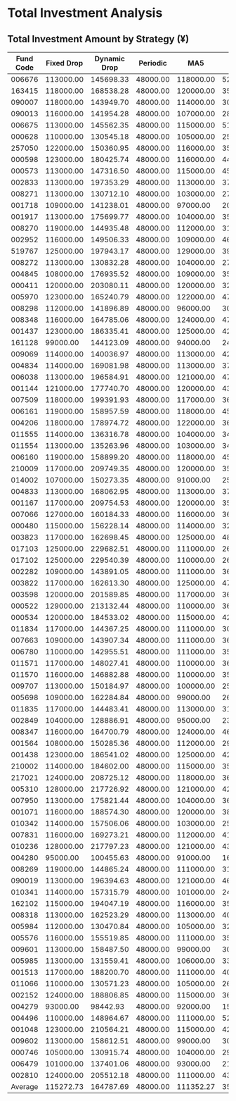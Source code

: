 # Total Investment Analysis

## Total Investment Amount by Strategy (¥)

| Fund Code | Fixed Drop | Dynamic Drop | Periodic | MA5 | RSI | Enhanced RSI | Value Avg |
|---|---|---|---|---|---|---|---|
| 006676 | 113000.00 | 145698.33 | 48000.00 | 118000.00 | 52000.00 | 105000.00 | 77985.05 |
| 163415 | 118000.00 | 168538.28 | 48000.00 | 120000.00 | 35500.00 | 30000.00 | 77963.01 |
| 090007 | 118000.00 | 143949.70 | 48000.00 | 114000.00 | 30000.00 | 25000.00 | 77986.11 |
| 090013 | 116000.00 | 141954.28 | 48000.00 | 107000.00 | 28500.00 | 19000.00 | 77981.02 |
| 006675 | 113000.00 | 145562.35 | 48000.00 | 115000.00 | 51500.00 | 102000.00 | 77984.47 |
| 000628 | 110000.00 | 130545.18 | 48000.00 | 105000.00 | 25500.00 | 4000.00 | 77951.61 |
| 257050 | 122000.00 | 150360.95 | 48000.00 | 116000.00 | 35500.00 | 16000.00 | 77973.28 |
| 000598 | 123000.00 | 180425.74 | 48000.00 | 116000.00 | 44000.00 | 55000.00 | 77969.87 |
| 000573 | 113000.00 | 147316.50 | 48000.00 | 115000.00 | 45000.00 | 55000.00 | 77975.99 |
| 002833 | 113000.00 | 197353.29 | 48000.00 | 113000.00 | 37500.00 | 43000.00 | 77980.51 |
| 008271 | 113000.00 | 130712.10 | 48000.00 | 103000.00 | 27500.00 | 8000.00 | 77976.55 |
| 001718 | 109000.00 | 141238.01 | 48000.00 | 97000.00 | 20500.00 | 20000.00 | 77960.14 |
| 001917 | 113000.00 | 175699.77 | 48000.00 | 104000.00 | 35000.00 | 35000.00 | 77973.08 |
| 008270 | 119000.00 | 144935.48 | 48000.00 | 112000.00 | 31500.00 | 21000.00 | 77983.72 |
| 002952 | 116000.00 | 149506.33 | 48000.00 | 109000.00 | 46500.00 | 51000.00 | 77985.94 |
| 519767 | 125000.00 | 197943.17 | 48000.00 | 129000.00 | 39000.00 | 35000.00 | 77974.79 |
| 008272 | 113000.00 | 130832.28 | 48000.00 | 104000.00 | 27500.00 | 8000.00 | 77977.38 |
| 004845 | 108000.00 | 176935.52 | 48000.00 | 109000.00 | 35000.00 | 34000.00 | 77986.13 |
| 000411 | 120000.00 | 203080.11 | 48000.00 | 120000.00 | 32000.00 | 16000.00 | 77984.38 |
| 005970 | 123000.00 | 165240.79 | 48000.00 | 122000.00 | 47500.00 | 65000.00 | 77979.05 |
| 008298 | 112000.00 | 141896.89 | 48000.00 | 96000.00 | 30000.00 | 40000.00 | 77984.80 |
| 008348 | 116000.00 | 164785.06 | 48000.00 | 124000.00 | 47500.00 | 54000.00 | 77977.62 |
| 001437 | 123000.00 | 186335.41 | 48000.00 | 125000.00 | 42500.00 | 53000.00 | 77968.25 |
| 161128 | 99000.00 | 144123.09 | 48000.00 | 94000.00 | 24500.00 | 20000.00 | 77948.24 |
| 009069 | 114000.00 | 140036.97 | 48000.00 | 113000.00 | 42000.00 | 23000.00 | 77986.47 |
| 004834 | 114000.00 | 169081.98 | 48000.00 | 113000.00 | 37500.00 | 34000.00 | 77990.45 |
| 006038 | 113000.00 | 196584.91 | 48000.00 | 121000.00 | 47000.00 | 50000.00 | 77975.02 |
| 001144 | 121000.00 | 177740.70 | 48000.00 | 120000.00 | 43000.00 | 36000.00 | 77981.41 |
| 007509 | 118000.00 | 199391.93 | 48000.00 | 117000.00 | 36000.00 | 14000.00 | 77975.68 |
| 006161 | 119000.00 | 158957.59 | 48000.00 | 118000.00 | 45000.00 | 25000.00 | 77982.96 |
| 004206 | 118000.00 | 178974.72 | 48000.00 | 122000.00 | 36500.00 | 15000.00 | 77981.04 |
| 011555 | 114000.00 | 136316.78 | 48000.00 | 104000.00 | 34500.00 | 25000.00 | 77987.01 |
| 011554 | 113000.00 | 135263.96 | 48000.00 | 103000.00 | 34000.00 | 25000.00 | 77986.95 |
| 006160 | 119000.00 | 158899.20 | 48000.00 | 118000.00 | 45000.00 | 25000.00 | 77982.40 |
| 210009 | 117000.00 | 209749.35 | 48000.00 | 120000.00 | 35500.00 | 43000.00 | 77980.66 |
| 014002 | 107000.00 | 150273.35 | 48000.00 | 91000.00 | 25500.00 | 24000.00 | 77978.23 |
| 004833 | 113000.00 | 168062.95 | 48000.00 | 113000.00 | 37500.00 | 33000.00 | 77990.23 |
| 001167 | 117000.00 | 209754.53 | 48000.00 | 120000.00 | 35000.00 | 40000.00 | 77985.83 |
| 007066 | 127000.00 | 160184.33 | 48000.00 | 116000.00 | 36500.00 | 36000.00 | 77986.18 |
| 000480 | 115000.00 | 156228.14 | 48000.00 | 114000.00 | 32000.00 | 29000.00 | 77951.53 |
| 003823 | 117000.00 | 162698.45 | 48000.00 | 125000.00 | 48000.00 | 54000.00 | 77971.98 |
| 017103 | 125000.00 | 229682.51 | 48000.00 | 111000.00 | 26500.00 | 9000.00 | 77987.77 |
| 017102 | 125000.00 | 229540.39 | 48000.00 | 110000.00 | 26500.00 | 9000.00 | 77987.67 |
| 002282 | 109000.00 | 143891.05 | 48000.00 | 111000.00 | 36000.00 | 52000.00 | 77984.81 |
| 003822 | 117000.00 | 162613.30 | 48000.00 | 125000.00 | 47000.00 | 53000.00 | 77971.36 |
| 003598 | 120000.00 | 201589.85 | 48000.00 | 117000.00 | 36000.00 | 14000.00 | 77975.56 |
| 000522 | 129000.00 | 213132.44 | 48000.00 | 110000.00 | 36000.00 | 21000.00 | 77968.15 |
| 000534 | 120000.00 | 184533.02 | 48000.00 | 115000.00 | 42000.00 | 52000.00 | 77969.45 |
| 011834 | 117000.00 | 144367.25 | 48000.00 | 111000.00 | 30500.00 | 28000.00 | 77986.51 |
| 007663 | 109000.00 | 143907.34 | 48000.00 | 111000.00 | 36000.00 | 52000.00 | 77984.87 |
| 006780 | 110000.00 | 142955.51 | 48000.00 | 111000.00 | 35000.00 | 55000.00 | 77985.56 |
| 011571 | 117000.00 | 148027.41 | 48000.00 | 110000.00 | 36500.00 | 25000.00 | 77989.15 |
| 011570 | 116000.00 | 146882.88 | 48000.00 | 110000.00 | 35500.00 | 22000.00 | 77988.86 |
| 009707 | 113000.00 | 150184.97 | 48000.00 | 100000.00 | 25000.00 | 22000.00 | 77984.59 |
| 005698 | 109000.00 | 162284.84 | 48000.00 | 99000.00 | 26500.00 | 25000.00 | 77980.56 |
| 011835 | 117000.00 | 144483.41 | 48000.00 | 113000.00 | 31500.00 | 28000.00 | 77986.83 |
| 002849 | 104000.00 | 128886.91 | 48000.00 | 95000.00 | 23500.00 | 31000.00 | 77979.55 |
| 008347 | 116000.00 | 164700.79 | 48000.00 | 124000.00 | 46000.00 | 53000.00 | 77977.22 |
| 001564 | 108000.00 | 150285.36 | 48000.00 | 112000.00 | 29500.00 | 30000.00 | 77969.71 |
| 001438 | 123000.00 | 186541.02 | 48000.00 | 125000.00 | 42500.00 | 53000.00 | 77974.22 |
| 210002 | 114000.00 | 184602.00 | 48000.00 | 115000.00 | 35500.00 | 38000.00 | 77979.12 |
| 217021 | 124000.00 | 208725.12 | 48000.00 | 118000.00 | 36000.00 | 19000.00 | 77956.00 |
| 005310 | 128000.00 | 217726.92 | 48000.00 | 121000.00 | 42000.00 | 23000.00 | 77976.53 |
| 007950 | 113000.00 | 175821.44 | 48000.00 | 104000.00 | 36000.00 | 38000.00 | 77973.78 |
| 001071 | 116000.00 | 188574.30 | 48000.00 | 120000.00 | 38500.00 | 29000.00 | 77969.08 |
| 010342 | 114000.00 | 157506.06 | 48000.00 | 103000.00 | 25000.00 | 27000.00 | 77989.02 |
| 007831 | 116000.00 | 169273.21 | 48000.00 | 112000.00 | 41500.00 | 35000.00 | 77986.63 |
| 010236 | 128000.00 | 217797.23 | 48000.00 | 121000.00 | 43000.00 | 24000.00 | 77976.85 |
| 004280 | 95000.00 | 100455.63 | 48000.00 | 91000.00 | 16000.00 | 15000.00 | 77986.87 |
| 008269 | 119000.00 | 144865.24 | 48000.00 | 111000.00 | 31500.00 | 21000.00 | 77983.43 |
| 090019 | 113000.00 | 196394.63 | 48000.00 | 121000.00 | 46500.00 | 50000.00 | 77975.02 |
| 010341 | 114000.00 | 157315.79 | 48000.00 | 101000.00 | 24500.00 | 22000.00 | 77988.70 |
| 162102 | 115000.00 | 194047.19 | 48000.00 | 116000.00 | 35500.00 | 45000.00 | 77989.59 |
| 008318 | 113000.00 | 162523.29 | 48000.00 | 113000.00 | 40000.00 | 31000.00 | 77986.17 |
| 005984 | 112000.00 | 130470.84 | 48000.00 | 105000.00 | 32500.00 | 31000.00 | 77984.93 |
| 005576 | 116000.00 | 155519.85 | 48000.00 | 111000.00 | 35000.00 | 34000.00 | 77983.51 |
| 009601 | 113000.00 | 158487.50 | 48000.00 | 99000.00 | 30000.00 | 44000.00 | 77988.34 |
| 005985 | 113000.00 | 131559.41 | 48000.00 | 106000.00 | 33000.00 | 31000.00 | 77985.32 |
| 001513 | 117000.00 | 188200.70 | 48000.00 | 111000.00 | 40000.00 | 29000.00 | 77973.08 |
| 011066 | 110000.00 | 130571.23 | 48000.00 | 105000.00 | 26000.00 | 4000.00 | 77952.26 |
| 002152 | 124000.00 | 188806.85 | 48000.00 | 115000.00 | 36000.00 | 9000.00 | 77976.67 |
| 004279 | 93000.00 | 98442.93 | 48000.00 | 92000.00 | 15500.00 | 14000.00 | 77986.80 |
| 004496 | 110000.00 | 148964.67 | 48000.00 | 111000.00 | 52500.00 | 103000.00 | 77973.12 |
| 001048 | 123000.00 | 210564.21 | 48000.00 | 115000.00 | 42000.00 | 48000.00 | 77979.77 |
| 009602 | 113000.00 | 158612.51 | 48000.00 | 99000.00 | 30500.00 | 44000.00 | 77988.69 |
| 000746 | 105000.00 | 130915.74 | 48000.00 | 104000.00 | 29000.00 | 29000.00 | 77954.11 |
| 006479 | 101000.00 | 137401.06 | 48000.00 | 93000.00 | 21000.00 | 18000.00 | 77932.61 |
| 002810 | 124000.00 | 205512.18 | 48000.00 | 111000.00 | 43500.00 | 55000.00 | 77978.05 |
| Average | 115272.73 | 164787.69 | 48000.00 | 111352.27 | 35545.45 | 33965.91 | 77978.08 |